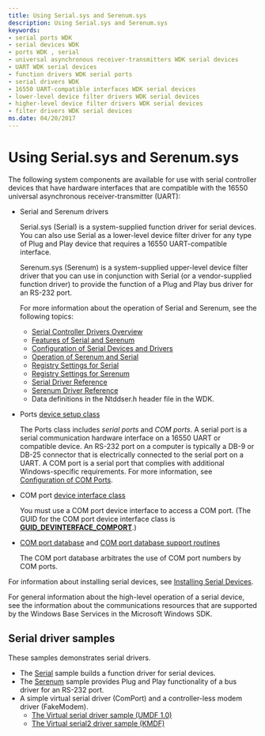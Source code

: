 ```yaml
---
title: Using Serial.sys and Serenum.sys
description: Using Serial.sys and Serenum.sys
keywords:
- serial ports WDK
- serial devices WDK
- ports WDK , serial
- universal asynchronous receiver-transmitters WDK serial devices
- UART WDK serial devices
- function drivers WDK serial ports
- serial drivers WDK
- 16550 UART-compatible interfaces WDK serial devices
- lower-level device filter drivers WDK serial devices
- higher-level device filter drivers WDK serial devices
- filter drivers WDK serial devices
ms.date: 04/20/2017
---
```


# Using Serial.sys and Serenum.sys

The following system components are available for use with serial controller devices that have hardware interfaces that are compatible with the 16550 universal asynchronous receiver-transmitter (UART):

-   Serial and Serenum drivers

    Serial.sys (Serial) is a system-supplied function driver for serial devices. You can also use Serial as a lower-level device filter driver for any type of Plug and Play device that requires a 16550 UART-compatible interface.

    Serenum.sys (Serenum) is a system-supplied upper-level device filter driver that you can use in conjunction with Serial (or a vendor-supplied function driver) to provide the function of a Plug and Play bus driver for an RS-232 port.

    For more information about the operation of Serial and Serenum, see the following topics:

    - [Serial Controller Drivers Overview](serial-drivers-overview.md)
    - [Features of Serial and Serenum](features-of-serial-and-serenum.md)
    - [Configuration of Serial Devices and Drivers](configuration-of-serial-devices-and-drivers.md)
    - [Operation of Serenum and Serial](operation-of-serenum-and-serial.md)
    - [Registry Settings for Serial](registry-settings-for-serial.md)
    - [Registry Settings for Serenum](registry-settings-for-serenum.md)
    - [Serial Driver Reference](/windows-hardware/drivers/ddi/_serports)
    - [Serenum Driver Reference](/windows-hardware/drivers/ddi/ntddser)
    - Data definitions in the Ntddser.h header file in the WDK.

<!-- -->

- Ports [device setup class](../install/overview-of-device-setup-classes.md)

    The Ports class includes *serial ports* and *COM ports*. A serial port is a serial communication hardware interface on a 16550 UART or compatible device. An RS-232 port on a computer is typically a DB-9 or DB-25 connector that is electrically connected to the serial port on a UART. A COM port is a serial port that complies with additional Windows-specific requirements. For more information, see [Configuration of COM Ports](configuration-of-com-ports.md).

- COM port [device interface class](../install/overview-of-device-interface-classes.md)

    You must use a COM port device interface to access a COM port. (The GUID for the COM port device interface class is [**GUID\_DEVINTERFACE\_COMPORT**](../install/guid-devinterface-comport.md).)

- [COM port database](com-port-database.md) and [COM port database support routines](/windows/win32/api/msports/)

    The COM port database arbitrates the use of COM port numbers by COM ports.

For information about installing serial devices, see [Installing Serial Devices](installing-serial-devices.md).

For general information about the high-level operation of a serial device, see the information about the communications resources that are supported by the Windows Base Services in the Microsoft Windows SDK.

## Serial driver samples

These samples demonstrates serial drivers.

- The [Serial](https://github.com/Microsoft/Windows-driver-samples/tree/master/serial/serial) sample builds a function driver for serial devices.
- The [Serenum](https://github.com/Microsoft/Windows-driver-samples/tree/master/serial/serenum) sample provides Plug and Play functionality of a bus driver for an RS-232 port.
- A simple virtual serial driver (ComPort) and a controller-less modem driver (FakeModem).
    -   [The Virtual serial driver sample (UMDF 1.0)](https://github.com/Microsoft/Windows-driver-samples/tree/master/serial/VirtualSerial)
    -   [The Virtual serial2 driver sample (KMDF)](https://github.com/Microsoft/Windows-driver-samples/tree/master/serial/VirtualSerial2)
